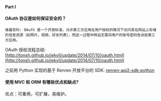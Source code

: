 #### Part I

#### OAuth 协议是如何保证安全的？

```
维基百科: OAuth 是一个开放标准，允许第三方应用在用户授权的情况下访问其在网站上存储的信息资源（如照片，视频，好友列表），而这一过程中网站无需将用户的账号密码告诉给第三方应用。
```
OAuth 授权流程总结: [http://tonsh.github.io/jekyll/update/2014/07/10/oauth.html](http://tonsh.github.io/jekyll/update/2014/07/10/oauth.html)

之前用 Python 实现的基于 Renren 开放平台的 SDK: [renren-api2-sdk-python
](https://github.com/tonsh/renren-api2-sdk-python)

#### 使用 MVC 和 ORM 有哪些优点和缺点?
优点：可重用，可扩展，易维护。



